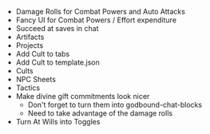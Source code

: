 * Damage Rolls for Combat Powers and Auto Attacks
* Fancy UI for Combat Powers / Effort expenditure
* Succeed at saves in chat
* Artifacts
* Projects
* Add Cult to tabs
* Add Cult to template.json
* Cults
* NPC Sheets
* Tactics
* Make divine gift commitments look nicer
  * Don't forget to turn them into godbound-chat-blocks
  * Need to take advantage of the damage rolls
* Turn At Wills into Toggles
